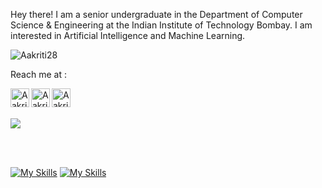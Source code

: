 Hey there!
I am a senior undergraduate in the Department of Computer Science & Engineering at the Indian Institute of Technology Bombay. 
I am interested in Artificial Intelligence and Machine Learning.

<p align="left"> <img src="https://komarev.com/ghpvc/?username=Aakriti28&label=Profile%20views&color=129e00&style=plastic" alt="Aakriti28" /> </p>

Reach me at :  

<!-- [<img align="left" alt="trunc8.github.io" width="30px" src="https://raw.githubusercontent.com/iconic/open-iconic/master/svg/globe.svg" />][website] -->
[<img align="left" alt="Aakriti28 | LinkedIn" width="30px" src="https://img.icons8.com/color-glass/144/null/gmail.png" />][email]
[<img align="left" alt="Aakriti28 | LinkedIn" width="30px" src="https://img.icons8.com/color-glass/144/null/linkedin.png" />][linkedin]
[<img align="left" alt="Aakriti28 | Instagram" width="30px" src="https://img.icons8.com/color-glass/144/null/instagram-new.png" />][instagram]
<!-- [<img align="left" alt="Aakriti28 | Facebook" width="30px" src="https://cdn.jsdelivr.net/npm/simple-icons@v3/icons/facebook.svg" />][facebook] -->

<!-- [website]: https://trunc8.github.io -->
[instagram]: https://www.instagram.com/aakriti.281/
[linkedin]: https://www.linkedin.com/in/aakriti-k-aa53941b1/
[email]: mailto:aakriti281020@gmail.com
<!-- [facebook]: https://www.facebook.com/people/Aakriti/100011080322296/ -->

<br>
<br>

<p width="50%" align="left"> <!--style="max-width:500px;"-->
  <img src = "https://github-readme-stats.vercel.app/api?username=Aakriti28&show_icons=true&theme=dracula&line_height=27">
<!--   <img src = "https://github-readme-stats.vercel.app/api/top-langs/?username=Aakriti28&hide=jupyter notebook,html&theme=tokyonight"> -->
</p>

<br>
<br>
<!-- [![GitHub Trends SVG](https://api.githubtrends.io/user/svg/aakriti28/langs)](https://githubtrends.io)
<br>
<br> -->

[![My Skills](https://skillicons.dev/icons?i=py,pytorch,tensorflow,azure,gcp,c,cpp,java,bash,postgres,sqlite)](https://skillicons.dev)
[![My Skills](https://skillicons.dev/icons?i=angular,django,flask,nodejs,react,firebase,docker,matlab,solidity,git,gitlab)](https://skillicons.dev)

<!-- - 👋 Hi, I’m @Aakriti28
- 👀 I’m interested in ...
- 🌱 I’m currently learning ...
- 💞️ I’m looking to collaborate on ...
- 📫 How to reach me ... -->

<!---
Aakriti28/Aakriti28 is a ✨ special ✨ repository because its `README.md` (this file) appears on your GitHub profile.
You can click the Preview link to take a look at your changes.
--->

